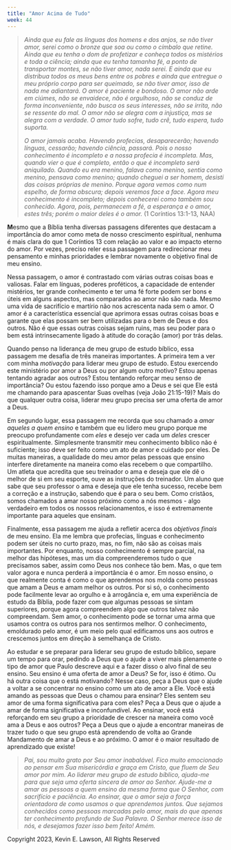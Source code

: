 ```yaml
---
title: "Amor Acima de Tudo"
week: 44
---
```


> *Ainda que eu fale as línguas dos homens e dos anjos, se não tiver
> amor, serei como o bronze que soa ou como o címbalo que retine. Ainda
> que eu tenha o dom de profetizar e conheça todos os mistérios e toda a
> ciência; ainda que eu tenha tamanha fé, a ponto de transportar montes,
> se não tiver amor, nada serei. E ainda que eu distribua todos os meus
> bens entre os pobres e ainda que entregue o meu próprio corpo para ser
> queimado, se não tiver amor, isso de nada me adiantará. O amor é
> paciente e bondoso. O amor não arde em ciúmes, não se envaidece, não é
> orgulhoso, não se conduz de forma inconveniente, não busca os seus
> interesses, não se irrita, não se ressente do mal. O amor não se
> alegra com a injustiça, mas se alegra com a verdade. O amor tudo
> sofre, tudo crê, tudo espera, tudo suporta.*
>
> *O amor jamais acaba. Havendo profecias, desaparecerão; havendo
> línguas, cessarão; havendo ciência, passará. Pois o nosso conhecimento
> é incompleto e a nossa profecia é incompleta. Mas, quando vier o que é
> completo, então o que é incompleto será aniquilado. Quando eu era
> menino, falava como menino, sentia como menino, pensava como menino;
> quando cheguei a ser homem, desisti das coisas próprias de menino.
> Porque agora vemos como num espelho, de forma obscura; depois veremos
> face a face. Agora meu conhecimento é incompleto; depois conhecerei
> como também sou conhecido. Agora, pois, permanecem a fé, a esperança e
> o amor, estes três; porém o maior deles é o amor.* (1 Coríntios
> 13:1-13, NAA)

**M**esmo que a Bíblia tenha diversas passagens diferentes que destacam
a importância do amor como meta de nosso crescimento espiritual, nenhuma
é mais clara do que 1 Coríntios 13 com relação ao valor e ao impacto
eterno do amor. Por vezes, preciso reler essa passagem para redirecionar
meu pensamento e minhas prioridades e lembrar novamente o objetivo final
de meu ensino.

Nessa passagem, o amor é contrastado com várias outras coisas boas e
valiosas. Falar em línguas, poderes proféticos, a capacidade de entender
mistérios, ter grande conhecimento e ter uma fé forte podem ser bons e
úteis em alguns aspectos, mas comparados ao amor não são nada. Mesmo uma
vida de sacrifício e martírio não nos acrescenta nada sem o amor. O amor
é a característica essencial que aprimora essas outras coisas boas e
garante que elas possam ser bem utilizadas para o bem de Deus e dos
outros. Não é que essas outras coisas sejam ruins, mas seu poder para o
bem está intrinsecamente ligado à atitude do coração (amor) por trás
delas.

Quando penso na liderança de meu grupo de estudo bíblico, essa passagem
me desafia de três maneiras importantes. A primeira tem a ver com minha
*motivação* para liderar meu grupo de estudo. Estou exercendo este
ministério por amor a Deus ou por algum outro motivo? Estou apenas
tentando agradar aos outros? Estou tentando reforçar meu senso de
importância? Ou estou fazendo isso porque amo a Deus e sei que Ele está
me chamando para apascentar Suas ovelhas (veja João 21:15-19)? Mais do
que qualquer outra coisa, liderar meu grupo precisa ser uma oferta de
amor a Deus.

Em segundo lugar, essa passagem me recorda que sou chamado a *amar
aqueles a quem ensino* e também que eu lidero meu grupo porque me
preocupo profundamente com *eles* e desejo ver cada um *deles* crescer
espiritualmente. Simplesmente transmitir meu conhecimento bíblico não é
suficiente; isso deve ser feito como um ato de amor e cuidado por eles.
De muitas maneiras, a qualidade do meu amor pelas pessoas que ensino
interfere diretamente na maneira como elas recebem o que compartilho. Um
atleta que acredita que seu treinador o ama e deseja que ele dê o melhor
de si em seu esporte, ouve as instruções do treinador. Um aluno que sabe
que seu professor o ama e deseja que ele tenha sucesso, recebe bem a
correção e a instrução, sabendo que é para o seu bem. Como cristãos,
somos chamados a amar nosso próximo como a nós mesmos - algo verdadeiro
em todos os nossos relacionamentos, e isso é extremamente importante
para aqueles que ensinam.

Finalmente, essa passagem me ajuda a refletir acerca dos *objetivos
finais* de meu ensino. Ela me lembra que profecias, línguas e
conhecimento podem ser úteis no curto prazo, mas, no fim, não são as
coisas mais importantes. Por enquanto, nosso conhecimento é sempre
parcial, na melhor das hipóteses, mas um dia compreenderemos tudo o que
precisamos saber, assim como Deus nos conhece tão bem. Mas, o que tem
valor agora e nunca perderá a importância é o amor. Em nosso ensino, o
que realmente conta é como o que aprendemos nos molda como pessoas que
amam a Deus e amam melhor os outros. Por si só, o conhecimento pode
facilmente levar ao orgulho e à arrogância e, em uma experiência de
estudo da Bíblia, pode fazer com que algumas pessoas se sintam
superiores, porque agora compreendem algo que outros talvez não
compreendam. Sem amor, o conhecimento pode se tornar uma arma que usamos
contra os outros para nos sentirmos melhor. O conhecimento, emoldurado
pelo amor, é um meio pelo qual edificamos uns aos outros e crescemos
juntos em direção à semelhança de Cristo.

Ao estudar e se preparar para liderar seu grupo de estudo bíblico,
separe um tempo para orar, pedindo a Deus que o ajude a viver mais
plenamente o tipo de amor que Paulo descreve aqui e a fazer disso o alvo
final de seu ensino. Seu ensino é uma oferta de amor a Deus? Se for,
isso é ótimo. Ou há outra coisa que o está motivando? Nesse caso, peça a
Deus que o ajude a voltar a se concentrar no ensino como um ato de amor
a Ele. Você está amando as pessoas que Deus o chamou para ensinar? Eles
sentem seu amor de uma forma significativa para com eles? Peça a Deus
que o ajude a amar de forma significativa e inconfundível. Ao ensinar,
você está reforçando em seu grupo a prioridade de crescer na maneira
como você ama a Deus e aos outros? Peça a Deus que o ajude a encontrar
maneiras de trazer tudo o que seu grupo está aprendendo de volta ao
Grande Mandamento de amar a Deus e ao próximo. O amor é o maior
resultado de aprendizado que existe!

> *Pai, sou muito grato por Seu amor inabalável. Fico muito emocionado
> ao pensar em Sua misericórdia e graça em Cristo, que fluem de Seu amor
> por mim. Ao liderar meu grupo de estudo bíblico, ajuda-me para que
> seja uma oferta sincera de amor ao Senhor. Ajude-me a amar as pessoas
> a quem ensino da mesma forma que O Senhor, com sacrifício e paciência.
> Ao ensinar, que o amor seja a força orientadora de como usamos o que
> aprendemos juntos. Que sejamos conhecidos como pessoas marcadas pelo
> amor, mais do que apenas ter conhecimento profundo de Sua Palavra. O
> Senhor merece isso de nós, e desejamos fazer isso bem feito! Amém.*

Copyright 2023, Kevin E. Lawson, All Rights Reserved
